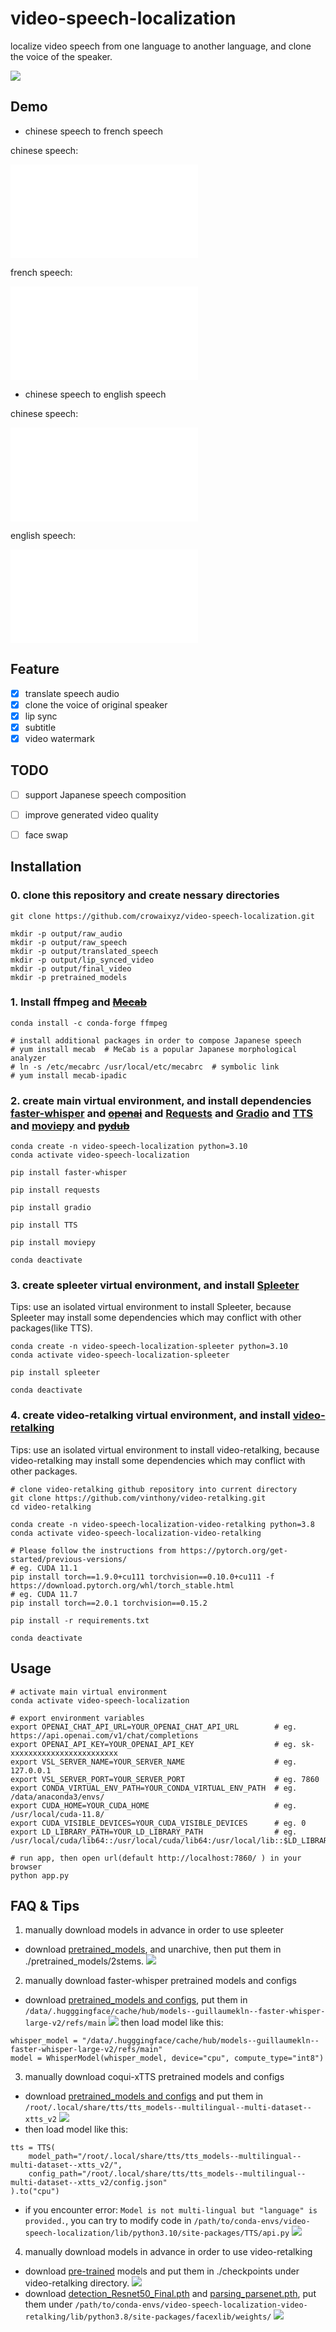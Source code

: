 # video-speech-localization
localize video speech from one language to another language, and clone the voice of the speaker.

![](https://futurelog-1251943639.cos.accelerate.myqcloud.com/img/202311281146734-video-speech-localization.png)

## Demo
- chinese speech to french speech

chinese speech:

<iframe src="//player.bilibili.com/player.html?aid=536623506&bvid=BV1CM411R7TA&cid=1348140726&p=1" scrolling="no" border="0" frameborder="no" framespacing="0" allowfullscreen="true"> </iframe>

french speech:

<iframe src="//player.bilibili.com/player.html?aid=919094393&bvid=BV12u4y1G7bz&cid=1348138829&p=1" scrolling="no" border="0" frameborder="no" framespacing="0" allowfullscreen="true"> </iframe>

- chinese speech to english speech

chinese speech:

<iframe src="//player.bilibili.com/player.html?aid=921597094&bvid=BV1su4y1c71V&cid=1348140637&p=1" scrolling="no" border="0" frameborder="no" framespacing="0" allowfullscreen="true"> </iframe>

english speech:

<iframe src="//player.bilibili.com/player.html?aid=579063666&bvid=BV1X64y177iW&cid=1348138828&p=1" scrolling="no" border="0" frameborder="no" framespacing="0" allowfullscreen="true"> </iframe>


## Feature
- [x] translate speech audio
- [x] clone the voice of original speaker
- [x] lip sync
- [x] subtitle
- [x] video watermark

## TODO
- [ ] support Japanese speech composition
- [ ] improve generated video quality
- [ ] face swap


## Installation
### 0. clone this repository and create nessary directories
```
git clone https://github.com/crowaixyz/video-speech-localization.git

mkdir -p output/raw_audio
mkdir -p output/raw_speech
mkdir -p output/translated_speech
mkdir -p output/lip_synced_video
mkdir -p output/final_video
mkdir -p pretrained_models
```

### 1. Install ffmpeg and ~~[Mecab](https://taku910.github.io/mecab/)~~
```
conda install -c conda-forge ffmpeg

# install additional packages in order to compose Japanese speech
# yum install mecab  # MeCab is a popular Japanese morphological analyzer
# ln -s /etc/mecabrc /usr/local/etc/mecabrc  # symbolic link
# yum install mecab-ipadic
``` 

### 2. create main virtual environment, and install dependencies [faster-whisper](https://github.com/guillaumekln/faster-whisper) and ~~[openai](https://platform.openai.com/docs/introduction)~~ and [Requests](https://requests.readthedocs.io/en/latest/) and [Gradio](https://www.gradio.app/) and [TTS](https://github.com/coqui-ai/TTS) and [moviepy](https://github.com/Zulko/moviepy) and ~~[pydub](https://github.com/jiaaro/pydub)~~
```
conda create -n video-speech-localization python=3.10
conda activate video-speech-localization

pip install faster-whisper

pip install requests

pip install gradio

pip install TTS

pip install moviepy

conda deactivate
```


### 3. create spleeter virtual environment, and install [Spleeter](https://github.com/deezer/spleeter)
Tips: use an isolated virtual environment to install Spleeter, because Spleeter may install some dependencies which may conflict with other packages(like TTS).
```
conda create -n video-speech-localization-spleeter python=3.10
conda activate video-speech-localization-spleeter

pip install spleeter

conda deactivate
```

### 4. create video-retalking virtual environment, and install [video-retalking](https://github.com/OpenTalker/video-retalking)
Tips: use an isolated virtual environment to install video-retalking, because video-retalking may install some dependencies which may conflict with other packages.
```
# clone video-retalking github repository into current directory
git clone https://github.com/vinthony/video-retalking.git
cd video-retalking

conda create -n video-speech-localization-video-retalking python=3.8
conda activate video-speech-localization-video-retalking

# Please follow the instructions from https://pytorch.org/get-started/previous-versions/
# eg. CUDA 11.1
pip install torch==1.9.0+cu111 torchvision==0.10.0+cu111 -f https://download.pytorch.org/whl/torch_stable.html
# eg. CUDA 11.7
pip install torch==2.0.1 torchvision==0.15.2

pip install -r requirements.txt

conda deactivate
```

## Usage
```
# activate main virtual environment
conda activate video-speech-localization

# export environment variables
export OPENAI_CHAT_API_URL=YOUR_OPENAI_CHAT_API_URL        # eg. https://api.openai.com/v1/chat/completions
export OPENAI_API_KEY=YOUR_OPENAI_API_KEY                  # eg. sk-xxxxxxxxxxxxxxxxxxxxxxxx
export VSL_SERVER_NAME=YOUR_SERVER_NAME                    # eg. 127.0.0.1
export VSL_SERVER_PORT=YOUR_SERVER_PORT                    # eg. 7860
export CONDA_VIRTUAL_ENV_PATH=YOUR_CONDA_VIRTUAL_ENV_PATH  # eg. /data/anaconda3/envs/
export CUDA_HOME=YOUR_CUDA_HOME                            # eg. /usr/local/cuda-11.8/
export CUDA_VISIBLE_DEVICES=YOUR_CUDA_VISIBLE_DEVICES      # eg. 0
export LD_LIBRARY_PATH=YOUR_LD_LIBRARY_PATH                # eg. /usr/local/cuda/lib64::/usr/local/cuda/lib64:/usr/local/lib::$LD_LIBRARY_PATH

# run app, then open url(default http://localhost:7860/ ) in your browser
python app.py
```

## FAQ & Tips
1. manually download models in advance in order to use spleeter
- download [pretrained_models](https://github.com/deezer/spleeter/releases/download/v1.4.0/2stems.tar.gz), and unarchive, then put them in ./pretrained_models/2stems.
![](https://futurelog-1251943639.cos.accelerate.myqcloud.com/img/202311231205340.png)


2. manually download faster-whisper pretrained models and configs
- download [pretrained_models and configs](https://huggingface.co/guillaumekln/faster-whisper-large-v2/tree/main), put them in `/data/.hugggingface/cache/hub/models--guillaumekln--faster-whisper-large-v2/refs/main`
![](https://futurelog-1251943639.cos.accelerate.myqcloud.com/img/202311231202276.png)
then load model like this:
```
whisper_model = "/data/.hugggingface/cache/hub/models--guillaumekln--faster-whisper-large-v2/refs/main"
model = WhisperModel(whisper_model, device="cpu", compute_type="int8")
```

3. manually download coqui-xTTS pretrained models and configs
- download [pretrained_models and configs](https://huggingface.co/coqui/XTTS-v2/tree/main) and put them in `/root/.local/share/tts/tts_models--multilingual--multi-dataset--xtts_v2`
![](https://futurelog-1251943639.cos.accelerate.myqcloud.com/img/202311231203076.png)
- then load model like this:
```
tts = TTS(
    model_path="/root/.local/share/tts/tts_models--multilingual--multi-dataset--xtts_v2/",
    config_path="/root/.local/share/tts/tts_models--multilingual--multi-dataset--xtts_v2/config.json"
).to("cpu")
```
- if you encounter error: `Model is not multi-lingual but "language" is provided.`, you can try to modify code in `/path/to/conda-envs/video-speech-localization/lib/python3.10/site-packages/TTS/api.py`
![](https://futurelog-1251943639.cos.accelerate.myqcloud.com/img/202311231623699.png)

4. manually download models in advance in order to use video-retalking
- download  [pre-trained](https://drive.google.com/drive/folders/18rhjMpxK8LVVxf7PI6XwOidt8Vouv_H0) models and put them in ./checkpoints under video-retalking directory. 
![](https://futurelog-1251943639.cos.accelerate.myqcloud.com/img/202311231206734.png)
- download [detection_Resnet50_Final.pth](https://github.com/xinntao/facexlib/releases/download/v0.1.0/detection_Resnet50_Final.pth) and [parsing_parsenet.pth](https://github.com/xinntao/facexlib/releases/download/v0.2.2/parsing_parsenet.pth), put them under `/path/to/conda-envs/video-speech-localization-video-retalking/lib/python3.8/site-packages/facexlib/weights/`
![](https://futurelog-1251943639.cos.accelerate.myqcloud.com/img/202311231206206.png)

<!-- 5. may encounter following error when compose Janaese speech
```
File "/data/anaconda3/envs/video-speech-localization/lib/python3.10/site-packages/cutlet/cutlet.py", line 148, in __init__
    self.tagger = fugashi.Tagger(mecab_args)
  File "fugashi/fugashi.pyx", line 394, in fugashi.fugashi.Tagger.__init__
RuntimeError: Unknown dictionary format, use a GenericTagger.
```
you can try to change the `fugashi.Tagger` to `fugashi.GenericTagger`. -->
